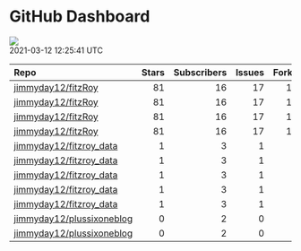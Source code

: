 GitHub Dashboard
================

![](https://github.com/jimmyday12/status/workflows/Render%20Status/badge.svg)  
2021-03-12 12:25:41 UTC

| Repo                                                                      | Stars | Subscribers | Issues | Forks | Status                                                                                                                                                                               | Commit                                                                                                                                                                              |
| :------------------------------------------------------------------------ | ----: | ----------: | -----: | ----: | :----------------------------------------------------------------------------------------------------------------------------------------------------------------------------------- | :---------------------------------------------------------------------------------------------------------------------------------------------------------------------------------- |
| [jimmyday12/fitzRoy](https://github.com/jimmyday12/fitzRoy)               |    81 |          16 |     17 |    15 | [![](https://github.com/jimmyday12/fitzRoy/workflows/R-CMD-check/badge.svg)](https://github.com/jimmyday12/fitzRoy/actions/runs/642542109)                                           | <a href="https://github.com/jimmyday12/fitzRoy/commit/935ff8326e288bc929e4151b9317f126b322a59b" title="fixes #135 and #144">935ff8</a>                                              |
| [jimmyday12/fitzRoy](https://github.com/jimmyday12/fitzRoy)               |    81 |          16 |     17 |    15 | [![](https://github.com/jimmyday12/fitzRoy/workflows/pkgdown/badge.svg)](https://github.com/jimmyday12/fitzRoy/actions/runs/642542107)                                               | <a href="https://github.com/jimmyday12/fitzRoy/commit/935ff8326e288bc929e4151b9317f126b322a59b" title="fixes #135 and #144">935ff8</a>                                              |
| [jimmyday12/fitzRoy](https://github.com/jimmyday12/fitzRoy)               |    81 |          16 |     17 |    15 | [![](https://github.com/jimmyday12/fitzRoy/workflows/Commands/badge.svg)](https://github.com/jimmyday12/fitzRoy/actions/runs/642544401)                                              | <a href="https://github.com/jimmyday12/fitzRoy/commit/935ff8326e288bc929e4151b9317f126b322a59b" title="fixes #135 and #144">935ff8</a>                                              |
| [jimmyday12/fitzRoy](https://github.com/jimmyday12/fitzRoy)               |    81 |          16 |     17 |    15 | [![](https://github.com/jimmyday12/fitzRoy/workflows/Render%20README/badge.svg)](https://github.com/jimmyday12/fitzRoy/actions/runs/640697813)                                       | <a href="https://github.com/jimmyday12/fitzRoy/commit/ac7361f9da7753a7799d1252dcef1702c345ea2b" title="updating manuals">ac7361</a>                                                 |
| [jimmyday12/fitzroy\_data](https://github.com/jimmyday12/fitzroy_data)    |     1 |           3 |      1 |     0 | [![](https://github.com/jimmyday12/fitzroy_data/workflows/update%20data/badge.svg)](https://github.com/jimmyday12/fitzroy_data/actions/runs/30566608)                                | <a href="https://github.com/jimmyday12/fitzroy_data/commit/513395df69da59ea026a522360ebf3542ef535b3" title="Merge branch 'master' of github.com:jimmyday12/fitzroy_data">513395</a> |
| [jimmyday12/fitzroy\_data](https://github.com/jimmyday12/fitzroy_data)    |     1 |           3 |      1 |     0 | [![](https://github.com/jimmyday12/fitzroy_data/workflows/test%20script/badge.svg)](https://github.com/jimmyday12/fitzroy_data/actions/runs/30568704)                                | <a href="https://github.com/jimmyday12/fitzroy_data/commit/d1eab30fb9dc7c6b4901b562cf4f2e9006812e67" title="fixing install line">d1eab3</a>                                         |
| [jimmyday12/fitzroy\_data](https://github.com/jimmyday12/fitzroy_data)    |     1 |           3 |      1 |     0 | [![](https://github.com/jimmyday12/fitzroy_data/workflows/schedule%20script/badge.svg)](https://github.com/jimmyday12/fitzroy_data/actions/runs/30568431)                            | <a href="https://github.com/jimmyday12/fitzroy_data/commit/f4691ba1420dbbbece8520463bc737a41826f7b6" title="testing">f4691b</a>                                                     |
| [jimmyday12/fitzroy\_data](https://github.com/jimmyday12/fitzroy_data)    |     1 |           3 |      1 |     0 | [![](https://github.com/jimmyday12/fitzroy_data/workflows/testing%20that%20R%20script%20runs/badge.svg)](https://github.com/jimmyday12/fitzroy_data/actions/runs/30651218)           | <a href="https://github.com/jimmyday12/fitzroy_data/commit/c043fd96eb1477958dfbbdc5bb160d6b99c45e4d" title="Update test_schedule.yml">c043fd</a>                                    |
| [jimmyday12/fitzroy\_data](https://github.com/jimmyday12/fitzroy_data)    |     1 |           3 |      1 |     0 | [![](https://github.com/jimmyday12/fitzroy_data/workflows/get%20new%20data/badge.svg)](https://github.com/jimmyday12/fitzroy_data/actions/runs/642896811)                            | <a href="https://github.com/jimmyday12/fitzroy_data/commit/a94c7aa4c9521c9a018817d336168ee1f10fa507" title="updating weekly_data_process">a94c7a</a>                                |
| [jimmyday12/plussixoneblog](https://github.com/jimmyday12/plussixoneblog) |     0 |           2 |      0 |     1 | [![](https://github.com/jimmyday12/plussixoneblog/workflows/Rebuild%20Site/badge.svg)](https://github.com/jimmyday12/plussixoneblog/actions/runs/634808747)                          | <a href="https://github.com/jimmyday12/plussixoneblog/commit/fb91f80737aa199fd6b4299196e3fd88581fdb94" title="updating workflows to run on main">fb91f8</a>                         |
| [jimmyday12/plussixoneblog](https://github.com/jimmyday12/plussixoneblog) |     0 |           2 |      0 |     1 | [![](https://github.com/jimmyday12/plussixoneblog/workflows/Get%20new%20data%20and%20rebuild%20site/badge.svg)](https://github.com/jimmyday12/plussixoneblog/actions/runs/645656063) | <a href="https://github.com/jimmyday12/plussixoneblog/commit/4194a69be7121d8736660c15daa06c869aaa2895" title="Rebuilding site">4194a6</a>                                           |
